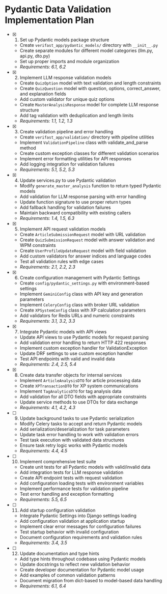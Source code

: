 # Pydantic Data Validation Implementation Plan

- [x] 1. Set up Pydantic models package structure
  - Create `verifast_app/pydantic_models/` directory with `__init__.py`
  - Create separate modules for different model categories (llm.py, api.py, dto.py)
  - Set up proper imports and module organization
  - _Requirements: 6.1, 6.2_

- [x] 2. Implement LLM response validation models
  - Create `QuizOption` model with text validation and length constraints
  - Create `QuizQuestion` model with question, options, correct_answer, and explanation fields
  - Add custom validator for unique quiz options
  - Create `MasterAnalysisResponse` model for complete LLM response structure
  - Add tag validation with deduplication and length limits
  - _Requirements: 1.1, 1.2, 1.3_

- [x] 3. Create validation pipeline and error handling
  - Create `verifast_app/validation/` directory with pipeline utilities
  - Implement `ValidationPipeline` class with validate_and_parse method
  - Create custom exception classes for different validation scenarios
  - Implement error formatting utilities for API responses
  - Add logging integration for validation failures
  - _Requirements: 5.1, 5.2, 5.3_

- [x] 4. Update services.py to use Pydantic validation
  - Modify `generate_master_analysis` function to return typed Pydantic models
  - Add validation for LLM response parsing with error handling
  - Update function signature to use proper return types
  - Add fallback handling for validation failures
  - Maintain backward compatibility with existing callers
  - _Requirements: 1.4, 1.5, 6.3_

- [x] 5. Implement API request validation models
  - Create `ArticleSubmissionRequest` model with URL validation
  - Create `QuizSubmissionRequest` model with answer validation and WPM constraints
  - Create `UserProfileUpdateRequest` model with field validation
  - Add custom validators for answer indices and language codes
  - Test all validation rules with edge cases
  - _Requirements: 2.1, 2.2, 2.3_

- [x] 6. Create configuration management with Pydantic Settings
  - Create `config/pydantic_settings.py` with environment-based settings
  - Implement `GeminiConfig` class with API key and generation parameters
  - Implement `CeleryConfig` class with broker URL validation
  - Create `XPSystemConfig` class with XP calculation parameters
  - Add validators for Redis URLs and numeric constraints
  - _Requirements: 3.1, 3.2, 3.3_

- [x] 7. Integrate Pydantic models with API views
  - Update API views to use Pydantic models for request parsing
  - Add validation error handling to return HTTP 422 responses
  - Implement custom exception handler for ValidationException
  - Update DRF settings to use custom exception handler
  - Test API endpoints with valid and invalid data
  - _Requirements: 2.4, 2.5, 5.4_

- [x] 8. Create data transfer objects for internal services
  - Implement `ArticleAnalysisDTO` for article processing data
  - Create `XPTransactionDTO` for XP system communications
  - Implement `TagAnalyticsDTO` for tag analysis data
  - Add validation for all DTO fields with appropriate constraints
  - Update service methods to use DTOs for data exchange
  - _Requirements: 4.1, 4.2, 4.3_

- [ ] 9. Update background tasks to use Pydantic serialization
  - Modify Celery tasks to accept and return Pydantic models
  - Add serialization/deserialization for task parameters
  - Update task error handling to work with validation errors
  - Test task execution with validated data structures
  - Ensure task retry logic works with Pydantic models
  - _Requirements: 4.4, 4.5_

- [ ] 10. Implement comprehensive test suite
  - Create unit tests for all Pydantic models with valid/invalid data
  - Add integration tests for LLM response validation
  - Create API endpoint tests with request validation
  - Add configuration loading tests with environment variables
  - Implement performance tests for validation pipeline
  - Test error handling and exception formatting
  - _Requirements: 5.5, 6.5_

- [ ] 11. Add startup configuration validation
  - Integrate Pydantic Settings into Django settings loading
  - Add configuration validation at application startup
  - Implement clear error messages for configuration failures
  - Test startup behavior with invalid configuration
  - Document configuration requirements and validation rules
  - _Requirements: 3.4, 3.5_

- [ ] 12. Update documentation and type hints
  - Add type hints throughout codebase using Pydantic models
  - Update docstrings to reflect new validation behavior
  - Create developer documentation for Pydantic model usage
  - Add examples of common validation patterns
  - Document migration from dict-based to model-based data handling
  - _Requirements: 6.1, 6.4_